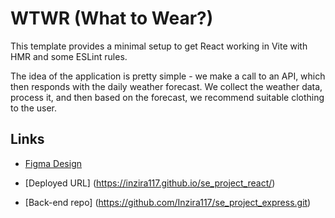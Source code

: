 # WTWR (What to Wear?)

This template provides a minimal setup to get React working in Vite with HMR and some ESLint rules.

The idea of the application is pretty simple - we make a call to an API, which then responds with the daily weather forecast. We collect the weather data, process it, and then based on the forecast, we recommend suitable clothing to the user.

## Links

- [Figma Design](https://www.figma.com/file/DTojSwldenF9UPKQZd6RRb/Sprint-10%3A-WTWR)

- [Deployed URL] (https://inzira117.github.io/se_project_react/)

- [Back-end repo] (https://github.com/Inzira117/se_project_express.git)

